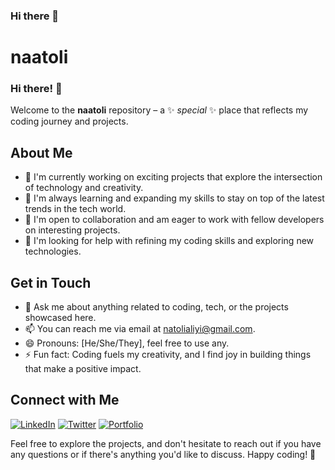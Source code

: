 ### Hi there 👋

# naatoli

### Hi there! 👋

Welcome to the **naatoli** repository – a ✨ _special_ ✨ place that reflects my coding journey and projects.

## About Me

- 🔭 I'm currently working on exciting projects that explore the intersection of technology and creativity.
- 🌱 I'm always learning and expanding my skills to stay on top of the latest trends in the tech world.
- 👯 I'm open to collaboration and am eager to work with fellow developers on interesting projects.
- 🤔 I'm looking for help with refining my coding skills and exploring new technologies.

## Get in Touch

- 💬 Ask me about anything related to coding, tech, or the projects showcased here.
- 📫 You can reach me via email at [natolialiyi@gmail.com](mailto:natolialiyi@gmail.com).
- 😄 Pronouns: [He/She/They], feel free to use any.
- ⚡ Fun fact: Coding fuels my creativity, and I find joy in building things that make a positive impact.

## Connect with Me

[![LinkedIn](https://img.shields.io/badge/LinkedIn-Connect-blue)](https://www.linkedin.com/in/yourusername/)
[![Twitter](https://img.shields.io/badge/Twitter-Follow-lightblue)](https://twitter.com/yourusername)
[![Portfolio](https://img.shields.io/badge/Portfolio-Visit-brightgreen)](https://www.yourportfolio.com)

Feel free to explore the projects, and don't hesitate to reach out if you have any questions or if there's anything you'd like to discuss. Happy coding! 🚀
